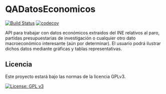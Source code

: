 # QADatosEconomicos

[![Build Status](https://travis-ci.org/luisbalru/QADatosEconomicos.svg?branch=master)](https://travis-ci.org/luisbalru/QADatosEconomicos)
[![codecov](https://codecov.io/gh/luisbalru/QADatosEconomicos/branch/master/graph/badge.svg)](https://codecov.io/gh/luisbalru/QADatosEconomicos)

API para trabajar con datos económicos extraidos del INE relativos al paro, partidas presupuestarias de investigación o cualquier otro dato macroeconómico interesante (aún por determinar). El usuario podrá ilustrar dichos datos mediante gráficas y tablas representativas.


## Licencia

Este proyecto estará bajo las normas de la licencia GPLv3.

[![License: GPL v3](https://img.shields.io/badge/License-GPLv3-blue.svg)](https://www.gnu.org/licenses/gpl-3.0)
